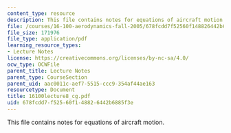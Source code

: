 ```yaml
---
content_type: resource
description: This file contains notes for equations of aircraft motion.
file: /courses/16-100-aerodynamics-fall-2005/678fcdd7f52560f148826442b6885f3e_16100lecture8_cg.pdf
file_size: 171976
file_type: application/pdf
learning_resource_types:
- Lecture Notes
license: https://creativecommons.org/licenses/by-nc-sa/4.0/
ocw_type: OCWFile
parent_title: Lecture Notes
parent_type: CourseSection
parent_uid: aac0011c-aef7-5515-ccc9-354af44ae163
resourcetype: Document
title: 16100lecture8_cg.pdf
uid: 678fcdd7-f525-60f1-4882-6442b6885f3e
---
```

This file contains notes for equations of aircraft motion.